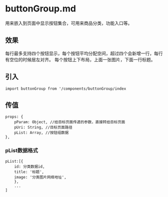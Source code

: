 # buttonGroup.md
用来嵌入到页面中显示按钮集合，可用来商品分类，功能入口等。

## 效果
每行最多支持四个按钮显示，每个按钮平均分配空间，超过四个会新增一行，每行有空位的时候居左对齐。
每个按钮上下布局，上面一张图片，下面一行标题。

## 引入
`import buttonGroup from '/components/buttonGroup/index`

## 传值
```
props: {
    pParam: Object, //给目标页面传递的参数，直接转给目标页面
    pUri: String, //目标页面路径
    pList: Array, //按钮组数据
},
```

### pList数据格式
```
pList:[{
    id: 分类数据id,
    title: '标题',
    image: '分类图片网络地址',
    },
    ...
]
```

